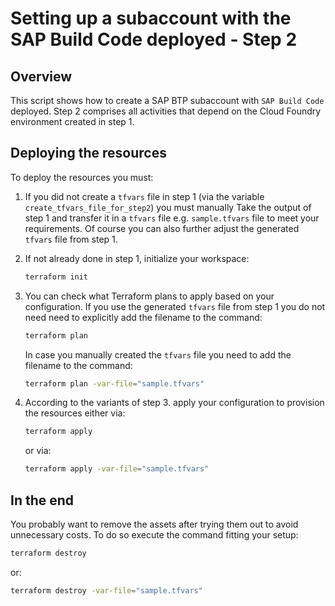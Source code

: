 # Setting up a subaccount with the SAP Build Code deployed - Step 2

## Overview

This script shows how to create a SAP BTP subaccount with `SAP Build Code` deployed. Step 2 comprises all activities that depend on the Cloud Foundry environment created in step 1.

## Deploying the resources

To deploy the resources you must:

1. If you did not create a `tfvars` file in step 1 (via the variable `create_tfvars_file_for_step2`) you must manually Take the output of step 1 and transfer it in a `tfvars` file e.g. `sample.tfvars` file to meet your requirements. Of course you can also further adjust the generated `tfvars` file from step 1.

2. If not already done in step 1, initialize your workspace:

   ```bash
   terraform init
   ```

3. You can check what Terraform plans to apply based on your configuration. If you use the generated `tfvars` file from step 1 you do not need need to explicitly add the filename to the command:

   ```bash
   terraform plan 
   ```

   In case you manually created the `tfvars` file you need to add the filename to the command:

   ```bash
   terraform plan -var-file="sample.tfvars" 
   ```

4. According to the variants of step 3. apply your configuration to provision the resources either via:

   ```bash
   terraform apply
   ```

   or via:

   ```bash
   terraform apply -var-file="sample.tfvars"
   ```

## In the end

You probably want to remove the assets after trying them out to avoid unnecessary costs. To do so execute the command fitting your setup:

```bash
terraform destroy 
```

or:

```bash
terraform destroy -var-file="sample.tfvars" 
```